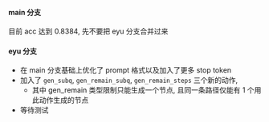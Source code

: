 #### main 分支
目前 acc 达到 0.8384, 先不要把 eyu 分支合并过来
#### eyu 分支
- 在 main 分支基础上优化了 prompt 格式以及加入了更多 stop token
- 加入了 `gen_subq`, `gen_remain_subq`, `gen_remain_steps` 三个新的动作, 
  - 其中 gen_remain 类型限制只能生成一个节点, 且同一条路径仅能有 1 个用此动作生成的节点
- 等待测试
